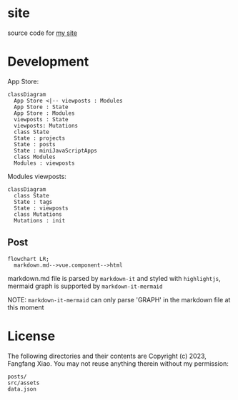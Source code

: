 # site

source code for [my site](https://f2xiao.github.io/site)

# Development

App Store:

```mermaid
classDiagram
  App Store <|-- viewposts : Modules
  App Store : State
  App Store : Modules
  viewposts : State
  viewposts: Mutations
  class State
  State : projects
  State : posts
  State : miniJavaScriptApps
  class Modules
  Modules : viewposts
```

Modules viewposts:

```mermaid
classDiagram
  class State
  State : tags
  State : viewposts
  class Mutations
  Mutations : init
```
## Post
```mermaid
flowchart LR;
  markdown.md-->vue.component-->html 
```
markdown.md file is parsed by `markdown-it` and styled with `highlightjs`, mermaid graph is supported by `markdown-it-mermaid` 

NOTE: `markdown-it-mermaid` can only parse 'GRAPH' in the markdown file at this moment 

# License

The following directories and their contents are Copyright (c) 2023, Fangfang Xiao. You may not reuse anything therein without my permission:

```
posts/
src/assets
data.json
```


